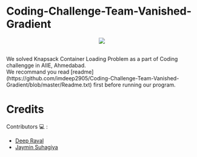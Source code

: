 # Coding-Challenge-Team-Vanished-Gradient
<p align="center"><img src="https://github.com/imdeep2905/Coding-Challenge-Team-Vanished-Gradient/blob/master/readme_gif.gif"></p><br/>
We solved Knapsack Container Loading Problem as a part of Coding challengge in AIIE, Ahmedabad.
<br/>
We recommand you read [readme](https://github.com/imdeep2905/Coding-Challenge-Team-Vanished-Gradient/blob/master/Readme.txt) first before running our program.
<br/>

# Credits

Contributors :computer: : 
   * [Deep Raval](https://github.com/imdeep2905)
   * [Jaymin Suhagiya](https://github.com/jayminSuhagiya)
